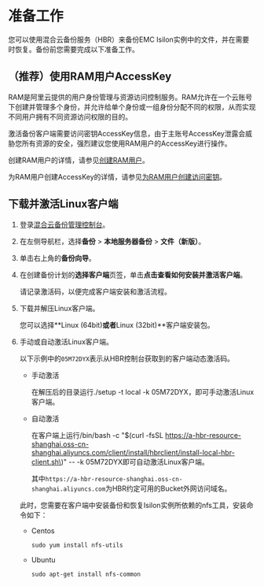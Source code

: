 # 准备工作

您可以使用混合云备份服务（HBR）来备份EMC Isilon实例中的文件，并在需要时恢复。备份前您需要完成以下准备工作。

## （推荐）使用RAM用户AccessKey

RAM是阿里云提供的用户身份管理与资源访问控制服务。RAM允许在一个云账号下创建并管理多个身份，并允许给单个身份或一组身份分配不同的权限，从而实现不同用户拥有不同资源访问权限的目的。

激活备份客户端需要访问密钥AccessKey信息，由于主账号AccessKey泄露会威胁您所有资源的安全，强烈建议您使用RAM用户的AccessKey进行操作。

创建RAM用户的详情，请参见[创建RAM用户](/cn.zh-CN/用户管理/创建RAM用户.md)。

为RAM用户创建AccessKey的详情，请参见[为RAM用户创建访问密钥](/cn.zh-CN/安全设置/访问密钥/为RAM用户创建访问密钥.md)。

## 下载并激活Linux客户端

1.  登录[混合云备份管理控制台](https://hbr.console.aliyun.com)。

2.  在左侧导航栏，选择**备份** \> **本地服务器备份** \> **文件（新版）**。

3.  单击右上角的**备份向导**。

4.  在创建备份计划的**选择客户端**页签，单击**点击查看如何安装并激活客户端**。

    请记录激活码，以便完成客户端安装和激活流程。

5.  下载并解压Linux客户端。

    您可以选择**Linux \(64bit\)**或者**Linux \(32bit\)**客户端安装包。

6.  手动或自动激活Linux客户端。

    以下示例中的`05M72DYX`表示从HBR控制台获取到的客户端动态激活码。

    -   手动激活

        在解压后的目录运行./setup -t local -k 05M72DYX，即可手动激活Linux客户端。

    -   自动激活

        在客户端上运行/bin/bash -c "$\(curl -fsSL https://a-hbr-resource-shanghai.oss-cn-shanghai.aliyuncs.com/client/install/hbrclient/install-local-hbr-client.sh\)" -- -k 05M72DYX即可自动激活Linux客户端。

        其中`https://a-hbr-resource-shanghai.oss-cn-shanghai.aliyuncs.com`为HBR约定可用的Bucket外网访问域名。

    此时，您需要在客户端中安装备份和恢复Isilon实例所依赖的nfs工具，安装命令如下：

    -   Centos

        ```
        sudo yum install nfs-utils
        ```

    -   Ubuntu

        ```
        sudo apt-get install nfs-common
        ```



